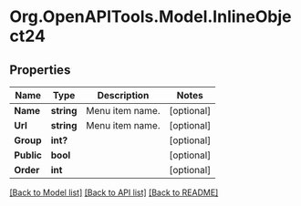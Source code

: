 
# Org.OpenAPITools.Model.InlineObject24

## Properties

Name | Type | Description | Notes
------------ | ------------- | ------------- | -------------
**Name** | **string** | Menu item name. | [optional] 
**Url** | **string** | Menu item name. | [optional] 
**Group** | **int?** |  | [optional] 
**Public** | **bool** |  | [optional] 
**Order** | **int** |  | [optional] 

[[Back to Model list]](../README.md#documentation-for-models)
[[Back to API list]](../README.md#documentation-for-api-endpoints)
[[Back to README]](../README.md)

